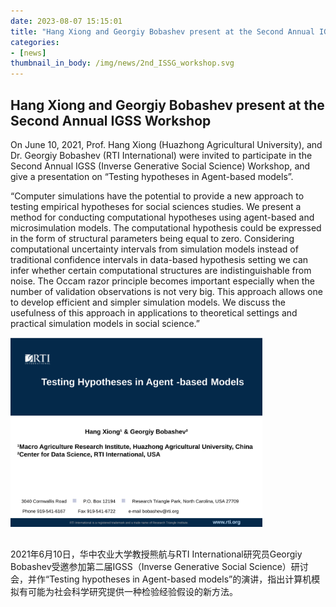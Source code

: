 ```yaml
---
date: 2023-08-07 15:15:01
title: "Hang Xiong and Georgiy Bobashev present at the Second Annual IGSS Workshop"
categories:
- [news]
thumbnail_in_body: /img/news/2nd_ISSG_workshop.svg
---
```

## <div class="mdh-post_flex_center_center">Hang Xiong and Georgiy Bobashev present at the Second Annual IGSS Workshop</div>

On June 10, 2021, Prof. Hang Xiong (Huazhong Agricultural University), and Dr. Georgiy Bobashev (RTI International) were invited to participate in the Second Annual IGSS (Inverse Generative Social Science) Workshop, and give a presentation on “Testing hypotheses in Agent-based models”.

“Computer simulations have the potential to provide a new approach to testing empirical hypotheses for social sciences studies. We present a method for conducting computational hypotheses using agent-based and microsimulation models. The computational hypothesis could be expressed in the form of structural parameters being equal to zero. Considering computational uncertainty intervals from simulation models instead of traditional confidence intervals in data-based hypothesis setting we can infer whether certain computational structures are indistinguishable from noise. The Occam razor principle becomes important especially when the number of validation observations is not very big. This approach allows one to develop efficient and simpler simulation models. We discuss the usefulness of this approach in applications to theoretical settings and practical simulation models in social science.”

<div class="mdh-post_textAlign_center">
    <img class="mdh-post_block-item" style="max-width: 80%;margin-bottom: 16px;" src="/img/news/2nd_ISSG_workshop.svg">
</div>

2021年6月10日，华中农业大学教授熊航与RTI International研究员Georgiy Bobashev受邀参加第二届IGSS（Inverse Generative Social Science）研讨会，并作“Testing hypotheses in Agent-based models”的演讲，指出计算机模拟有可能为社会科学研究提供一种检验经验假设的新方法。
